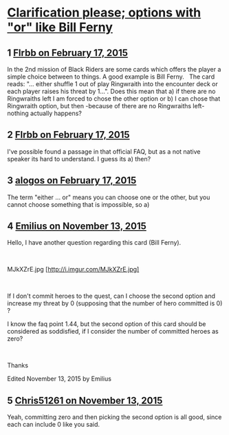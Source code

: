 # [Clarification please; options with &quot;or&quot; like Bill Ferny](https://community.fantasyflightgames.com/topic/135166-clarification-please-options-with-or-like-bill-ferny/)

## 1 [Flrbb on February 17, 2015](https://community.fantasyflightgames.com/topic/135166-clarification-please-options-with-or-like-bill-ferny/?do=findComment&comment=1452073)

In the 2nd mission of Black Riders are some cards which offers the player a simple choice between to things. A good example is Bill Ferny.
 
The card reads: "... either shuffle 1 out of play Ringwraith into the encounter deck or each player raises his threat by 1...". Does this mean that
a) if there are no Ringwraiths left I am forced to chose the other option
or
b) I can chose that Ringwraith option, but then -because of there are no Ringwraiths left- nothing actually happens?

## 2 [Flrbb on February 17, 2015](https://community.fantasyflightgames.com/topic/135166-clarification-please-options-with-or-like-bill-ferny/?do=findComment&comment=1452081)

I've possible found a passage in that official FAQ, but as a not native speaker its hard to understand. I guess its a) then?

## 3 [alogos on February 17, 2015](https://community.fantasyflightgames.com/topic/135166-clarification-please-options-with-or-like-bill-ferny/?do=findComment&comment=1452088)

The term "either ... or" means you can choose one or the other, but you cannot choose something that is impossible, so a)

## 4 [Emilius on November 13, 2015](https://community.fantasyflightgames.com/topic/135166-clarification-please-options-with-or-like-bill-ferny/?do=findComment&comment=1892824)

Hello, I have another question regarding this card (Bill Ferny).

 

MJkXZrE.jpg [http://i.imgur.com/MJkXZrE.jpg]

 

If I don't commit heroes to the quest, can I choose the second option and increase my threat by 0 (supposing that the number of hero committed is 0) ? 

I know the faq point 1.44, but the second option of this card should be considered as soddisfied, if I consider the number of committed heroes as zero?

 

Thanks

Edited November 13, 2015 by Emilius

## 5 [Chris51261 on November 13, 2015](https://community.fantasyflightgames.com/topic/135166-clarification-please-options-with-or-like-bill-ferny/?do=findComment&comment=1892864)

Yeah, committing zero and then picking the second option is all good, since each can include 0 like you said.


